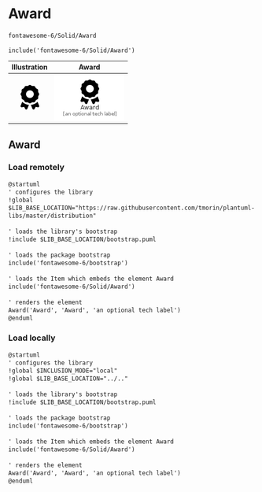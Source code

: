 # Award


```text
fontawesome-6/Solid/Award
```

```text
include('fontawesome-6/Solid/Award')
```



| Illustration | Award |
| :---: | :---: |
| ![illustration for Illustration](../../fontawesome-6/Solid/Award.png) | ![illustration for Award](../../fontawesome-6/Solid/Award.Local.png) |




## Award

### Load remotely
```plantuml
@startuml
' configures the library
!global $LIB_BASE_LOCATION="https://raw.githubusercontent.com/tmorin/plantuml-libs/master/distribution"

' loads the library's bootstrap
!include $LIB_BASE_LOCATION/bootstrap.puml

' loads the package bootstrap
include('fontawesome-6/bootstrap')

' loads the Item which embeds the element Award
include('fontawesome-6/Solid/Award')

' renders the element
Award('Award', 'Award', 'an optional tech label')
@enduml
```

### Load locally
```plantuml
@startuml
' configures the library
!global $INCLUSION_MODE="local"
!global $LIB_BASE_LOCATION="../.."

' loads the library's bootstrap
!include $LIB_BASE_LOCATION/bootstrap.puml

' loads the package bootstrap
include('fontawesome-6/bootstrap')

' loads the Item which embeds the element Award
include('fontawesome-6/Solid/Award')

' renders the element
Award('Award', 'Award', 'an optional tech label')
@enduml
```

